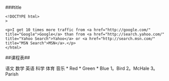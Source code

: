 ###title
```
<!DOCTYPE html>
>

<p>I get 10 times more traffic from <a href="http://google.com/"
title="Google">Google</a> than from <a href="http://search.yahoo.com/"
title="Yahoo Search">Yahoo</a> or <a href="http://search.msn.com/"
title="MSN Search">MSN</a>.</p>
</html>
```

##课程表##

<td>
	<tr>语文</tr>
	<tr>数学</tr>
</td>
<td>
	<tr>英语</tr>
	<tr>科学</tr>
</td>
<td>
	<tr>体育</tr>
	<tr>音乐</tr>
</td>
* Red
* Green
* Blue
1。Bird
2。McHale
3。Parish